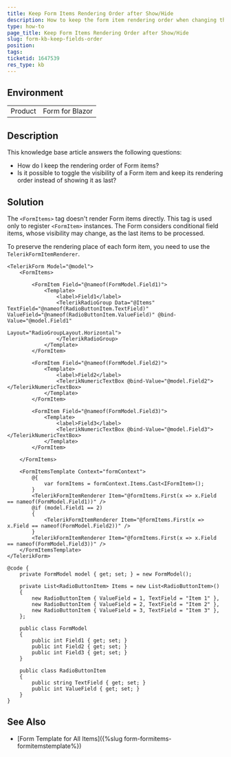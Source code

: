 ```yaml
---
title: Keep Form Items Rendering Order after Show/Hide
description: How to keep the form item rendering order when changing the form item visibility.
type: how-to
page_title: Keep Form Items Rendering Order after Show/Hide
slug: form-kb-keep-fields-order
position: 
tags: 
ticketid: 1647539
res_type: kb
---
```


## Environment
<table>
	<tbody>
		<tr>
			<td>Product</td>
			<td>Form for Blazor</td>
		</tr>
	</tbody>
</table>

## Description

This knowledge base article answers the following questions:

* How do I keep the rendering order of Form items?
* Is it possible to toggle the visibility of a Form item and keep its rendering order instead of showing it as last?

## Solution

The `<FormItems>` tag doesn't render Form items directly. This tag is used only to register `<FormItem>` instances. The Form considers conditional field items, whose visibility may change, as the last items to be processed.

To preserve the rendering place of each form item, you need to use the `TelerikFormItemRenderer`.

````RAZOR
<TelerikForm Model="@model">
    <FormItems>

        <FormItem Field="@nameof(FormModel.Field1)">
            <Template>
                <label>Field1</label>
                <TelerikRadioGroup Data="@Items" TextField="@nameof(RadioButtonItem.TextField)" ValueField="@nameof(RadioButtonItem.ValueField)" @bind-Value="@model.Field1"
                                   Layout="RadioGroupLayout.Horizontal">
                </TelerikRadioGroup>
            </Template>
        </FormItem>

        <FormItem Field="@nameof(FormModel.Field2)">
            <Template>
                <label>Field2</label>
                <TelerikNumericTextBox @bind-Value="@model.Field2"></TelerikNumericTextBox>
            </Template>
        </FormItem>

        <FormItem Field="@nameof(FormModel.Field3)">
            <Template>
                <label>Field3</label>
                <TelerikNumericTextBox @bind-Value="@model.Field3"></TelerikNumericTextBox>
            </Template>
        </FormItem>

    </FormItems>

    <FormItemsTemplate Context="formContext">
        @{
            var formItems = formContext.Items.Cast<IFormItem>();
        }
        <TelerikFormItemRenderer Item="@formItems.First(x => x.Field == nameof(FormModel.Field1))" />
        @if (model.Field1 == 2)
        {
            <TelerikFormItemRenderer Item="@formItems.First(x => x.Field == nameof(FormModel.Field2))" />
        }
        <TelerikFormItemRenderer Item="@formItems.First(x => x.Field == nameof(FormModel.Field3))" />
    </FormItemsTemplate>
</TelerikForm>

@code {
    private FormModel model { get; set; } = new FormModel();

    private List<RadioButtonItem> Items = new List<RadioButtonItem>()
    {
        new RadioButtonItem { ValueField = 1, TextField = "Item 1" },
        new RadioButtonItem { ValueField = 2, TextField = "Item 2" },
        new RadioButtonItem { ValueField = 3, TextField = "Item 3" },
    };

    public class FormModel
    {
        public int Field1 { get; set; }
        public int Field2 { get; set; }
        public int Field3 { get; set; }
    }

    public class RadioButtonItem
    {
        public string TextField { get; set; }
        public int ValueField { get; set; }
    }
}
````

## See Also

* [Form Template for All Items]({%slug form-formitems-formitemstemplate%})